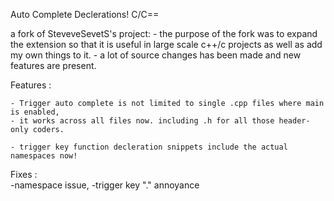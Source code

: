 Auto Complete Declerations! C/C==  
  
  a fork of SteveveSevetS's project:
    - the purpose of the fork was to expand the extension so that it is useful in large scale c++/c  projects as well as add my own things to it.
    - a lot of source changes has been made and new features are present.
  
  Features : 
    
    - Trigger auto complete is not limited to single .cpp files where main is enabled,
    - it works across all files now. including .h for all those header-only coders.
    
    - trigger key function decleration snippets include the actual namespaces now! 
      
      
    
  Fixes :  
    -namespace issue, 
    -trigger key "." annoyance


